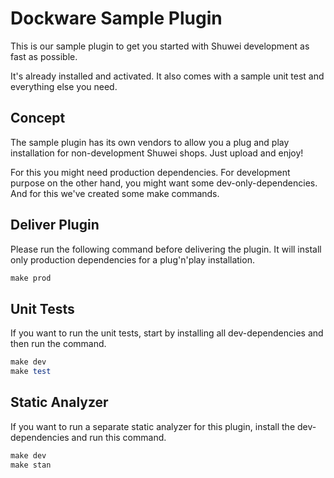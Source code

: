 # Dockware Sample Plugin

This is our sample plugin to get you started with Shuwei development
as fast as possible.

It's already installed and activated.
It also comes with a sample unit test and everything else you need.


## Concept
The sample plugin has its own vendors to allow you a plug and play installation
for non-development Shuwei shops. Just upload and enjoy!

For this you might need production dependencies.
For development purpose on the other hand, you might want some dev-only-dependencies.
And for this we've created some make commands.
 

## Deliver Plugin
Please run the following command before delivering the plugin.
It will install only production dependencies for a plug'n'play installation.


```ruby
make prod
```


## Unit Tests
If you want to run the unit tests, start by installing all
dev-dependencies and then run the command.

```ruby
make dev
make test
```

## Static Analyzer
If you want to run a separate static analyzer for this plugin,
install the dev-dependencies and run this command.

```ruby
make dev
make stan
```